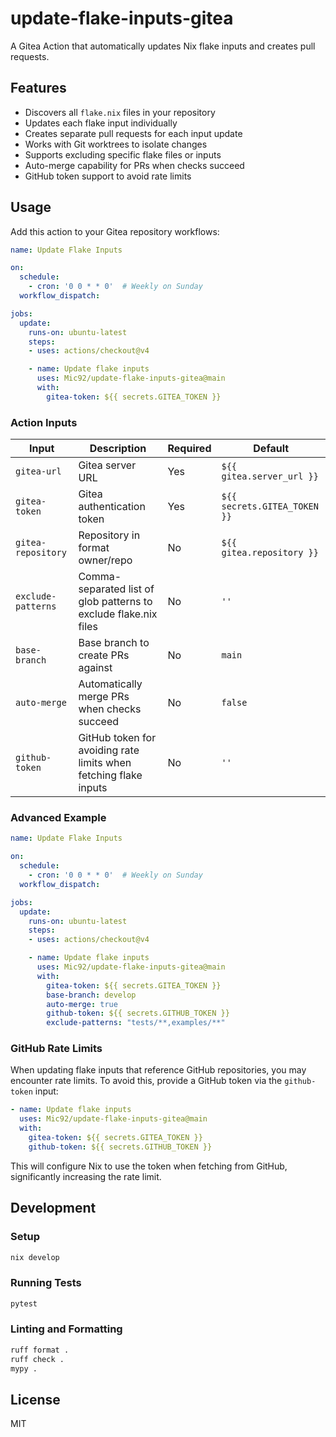 # update-flake-inputs-gitea

A Gitea Action that automatically updates Nix flake inputs and creates pull requests.

## Features

- Discovers all `flake.nix` files in your repository
- Updates each flake input individually
- Creates separate pull requests for each input update
- Works with Git worktrees to isolate changes
- Supports excluding specific flake files or inputs
- Auto-merge capability for PRs when checks succeed
- GitHub token support to avoid rate limits

## Usage

Add this action to your Gitea repository workflows:

```yaml
name: Update Flake Inputs

on:
  schedule:
    - cron: '0 0 * * 0'  # Weekly on Sunday
  workflow_dispatch:

jobs:
  update:
    runs-on: ubuntu-latest
    steps:
    - uses: actions/checkout@v4

    - name: Update flake inputs
      uses: Mic92/update-flake-inputs-gitea@main
      with:
        gitea-token: ${{ secrets.GITEA_TOKEN }}
```

### Action Inputs

| Input | Description | Required | Default |
|-------|-------------|----------|---------|
| `gitea-url` | Gitea server URL | Yes | `${{ gitea.server_url }}` |
| `gitea-token` | Gitea authentication token | Yes | `${{ secrets.GITEA_TOKEN }}` |
| `gitea-repository` | Repository in format owner/repo | No | `${{ gitea.repository }}` |
| `exclude-patterns` | Comma-separated list of glob patterns to exclude flake.nix files | No | `''` |
| `base-branch` | Base branch to create PRs against | No | `main` |
| `auto-merge` | Automatically merge PRs when checks succeed | No | `false` |
| `github-token` | GitHub token for avoiding rate limits when fetching flake inputs | No | `''` |

### Advanced Example

```yaml
name: Update Flake Inputs

on:
  schedule:
    - cron: '0 0 * * 0'  # Weekly on Sunday
  workflow_dispatch:

jobs:
  update:
    runs-on: ubuntu-latest
    steps:
    - uses: actions/checkout@v4

    - name: Update flake inputs
      uses: Mic92/update-flake-inputs-gitea@main
      with:
        gitea-token: ${{ secrets.GITEA_TOKEN }}
        base-branch: develop
        auto-merge: true
        github-token: ${{ secrets.GITHUB_TOKEN }}
        exclude-patterns: "tests/**,examples/**"
```

### GitHub Rate Limits

When updating flake inputs that reference GitHub repositories, you may encounter rate limits. To avoid this, provide a GitHub token via the `github-token` input:

```yaml
- name: Update flake inputs
  uses: Mic92/update-flake-inputs-gitea@main
  with:
    gitea-token: ${{ secrets.GITEA_TOKEN }}
    github-token: ${{ secrets.GITHUB_TOKEN }}
```

This will configure Nix to use the token when fetching from GitHub, significantly increasing the rate limit.

## Development

### Setup

```bash
nix develop
```

### Running Tests

```bash
pytest
```

### Linting and Formatting

```bash
ruff format .
ruff check .
mypy .
```

## License

MIT
